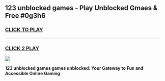 
## 123 unblocked games - Play Unblocked Gmaes & Free #0g3h6
<h3>
<a href="https://news.freeplayer.one?title=123_unblocked_games&ref=03M">CLICK TO PLAY</a></h3>
<hr>

<h3>
<a href="https://news.freeplayer.one?title=123_unblocked_games&ref=03M">CLICK 2 PLAY</a>
  
</h3>

<a href="https://news.freeplayer.one?title=123_unblocked_games&ref=03M"><img src="https://clearcache.store/games.png"></a>


**123 unblocked games games unblocked: Your Gateway to Fun and Accessible Online Gaming**
